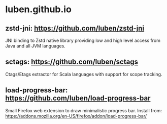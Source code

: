 # luben.github.io


## zstd-jni: https://github.com/luben/zstd-jni

JNI binding to Zstd native library providing low and high level access from Java and all JVM languages.

## sctags: https://github.com/luben/sctags

Ctags/Etags extractor for Scala languages with support for scope tracking.

## load-progress-bar: https://github.com/luben/load-progress-bar

Small Firefox web extension to draw minimalistic progress bar. Install from: https://addons.mozilla.org/en-US/firefox/addon/load-progress-bar/
